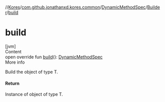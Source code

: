 //[Kores](../../../index.md)/[com.github.jonathanxd.kores.common](../../index.md)/[DynamicMethodSpec](../index.md)/[Builder](index.md)/[build](build.md)



# build  
[jvm]  
Content  
open override fun [build](build.md)(): [DynamicMethodSpec](../index.md)  
More info  


Build the object of type T.



#### Return  


Instance of object of type T.

  



